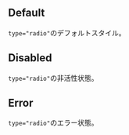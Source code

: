 ## Default
`type="radio"`のデフォルトスタイル。

## Disabled
`type="radio"`の非活性状態。

## Error
`type="radio"`のエラー状態。
